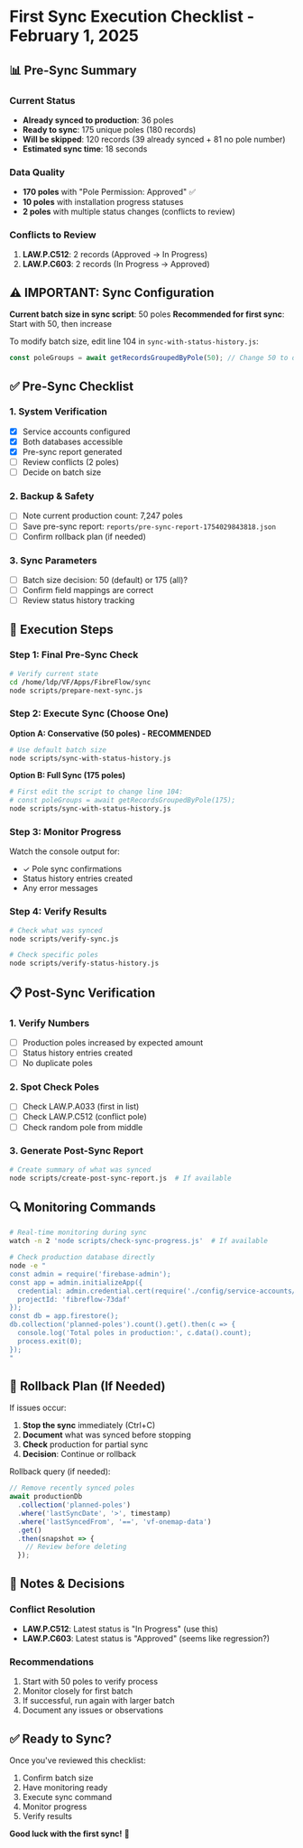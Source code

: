 # First Sync Execution Checklist - February 1, 2025

## 📊 Pre-Sync Summary

### Current Status
- **Already synced to production**: 36 poles
- **Ready to sync**: 175 unique poles (180 records)
- **Will be skipped**: 120 records (39 already synced + 81 no pole number)
- **Estimated sync time**: 18 seconds

### Data Quality
- **170 poles** with "Pole Permission: Approved" ✅
- **10 poles** with installation progress statuses
- **2 poles** with multiple status changes (conflicts to review)

### Conflicts to Review
1. **LAW.P.C512**: 2 records (Approved → In Progress)
2. **LAW.P.C603**: 2 records (In Progress → Approved)

## ⚠️ IMPORTANT: Sync Configuration

**Current batch size in sync script**: 50 poles
**Recommended for first sync**: Start with 50, then increase

To modify batch size, edit line 104 in `sync-with-status-history.js`:
```javascript
const poleGroups = await getRecordsGroupedByPole(50); // Change 50 to desired batch
```

## ✅ Pre-Sync Checklist

### 1. System Verification
- [x] Service accounts configured
- [x] Both databases accessible
- [x] Pre-sync report generated
- [ ] Review conflicts (2 poles)
- [ ] Decide on batch size

### 2. Backup & Safety
- [ ] Note current production count: 7,247 poles
- [ ] Save pre-sync report: `reports/pre-sync-report-1754029843818.json`
- [ ] Confirm rollback plan (if needed)

### 3. Sync Parameters
- [ ] Batch size decision: 50 (default) or 175 (all)?
- [ ] Confirm field mappings are correct
- [ ] Review status history tracking

## 🚀 Execution Steps

### Step 1: Final Pre-Sync Check
```bash
# Verify current state
cd /home/ldp/VF/Apps/FibreFlow/sync
node scripts/prepare-next-sync.js
```

### Step 2: Execute Sync (Choose One)

**Option A: Conservative (50 poles) - RECOMMENDED**
```bash
# Use default batch size
node scripts/sync-with-status-history.js
```

**Option B: Full Sync (175 poles)**
```bash
# First edit the script to change line 104:
# const poleGroups = await getRecordsGroupedByPole(175);
node scripts/sync-with-status-history.js
```

### Step 3: Monitor Progress
Watch the console output for:
- ✓ Pole sync confirmations
- Status history entries created
- Any error messages

### Step 4: Verify Results
```bash
# Check what was synced
node scripts/verify-sync.js

# Check specific poles
node scripts/verify-status-history.js
```

## 📋 Post-Sync Verification

### 1. Verify Numbers
- [ ] Production poles increased by expected amount
- [ ] Status history entries created
- [ ] No duplicate poles

### 2. Spot Check Poles
- [ ] Check LAW.P.A033 (first in list)
- [ ] Check LAW.P.C512 (conflict pole)
- [ ] Check random pole from middle

### 3. Generate Post-Sync Report
```bash
# Create summary of what was synced
node scripts/create-post-sync-report.js  # If available
```

## 🔍 Monitoring Commands

```bash
# Real-time monitoring during sync
watch -n 2 'node scripts/check-sync-progress.js'  # If available

# Check production database directly
node -e "
const admin = require('firebase-admin');
const app = admin.initializeApp({
  credential: admin.credential.cert(require('./config/service-accounts/fibreflow-73daf-key.json')),
  projectId: 'fibreflow-73daf'
});
const db = app.firestore();
db.collection('planned-poles').count().get().then(c => {
  console.log('Total poles in production:', c.data().count);
  process.exit(0);
});
"
```

## 🚨 Rollback Plan (If Needed)

If issues occur:
1. **Stop the sync** immediately (Ctrl+C)
2. **Document** what was synced before stopping
3. **Check** production for partial sync
4. **Decision**: Continue or rollback

Rollback query (if needed):
```javascript
// Remove recently synced poles
await productionDb
  .collection('planned-poles')
  .where('lastSyncDate', '>', timestamp)
  .where('lastSyncedFrom', '==', 'vf-onemap-data')
  .get()
  .then(snapshot => {
    // Review before deleting
  });
```

## 📝 Notes & Decisions

### Conflict Resolution
- **LAW.P.C512**: Latest status is "In Progress" (use this)
- **LAW.P.C603**: Latest status is "Approved" (seems like regression?)

### Recommendations
1. Start with 50 poles to verify process
2. Monitor closely for first batch
3. If successful, run again with larger batch
4. Document any issues or observations

## ✅ Ready to Sync?

Once you've reviewed this checklist:
1. Confirm batch size
2. Have monitoring ready
3. Execute sync command
4. Monitor progress
5. Verify results

**Good luck with the first sync!** 🚀